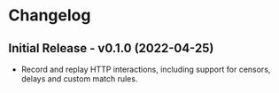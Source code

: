 ﻿# Changelog

## Initial Release - v0.1.0 (2022-04-25)

- Record and replay HTTP interactions, including support for censors, delays and custom match rules.